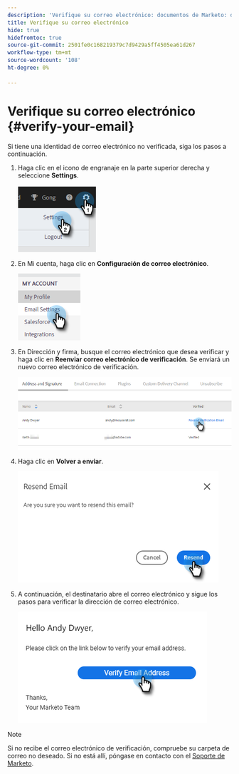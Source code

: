 ```yaml
---
description: 'Verifique su correo electrónico: documentos de Marketo: documentación del producto'
title: Verifique su correo electrónico
hide: true
hidefromtoc: true
source-git-commit: 2501fe0c168219379c7d9429a5ff4505ea61d267
workflow-type: tm+mt
source-wordcount: '108'
ht-degree: 0%

---
```


# Verifique su correo electrónico {#verify-your-email}

Si tiene una identidad de correo electrónico no verificada, siga los pasos a continuación.

1. Haga clic en el icono de engranaje en la parte superior derecha y seleccione **Settings**.

   ![](assets/verify-your-email-1.png)

1. En Mi cuenta, haga clic en **Configuración de correo electrónico**.

   ![](assets/verify-your-email-2.png)

1. En Dirección y firma, busque el correo electrónico que desea verificar y haga clic en **Reenviar correo electrónico de verificación**. Se enviará un nuevo correo electrónico de verificación.

   ![](assets/verify-your-email-3.png)

1. Haga clic en **Volver a enviar**.

   ![](assets/verify-your-email-4.png)

1. A continuación, el destinatario abre el correo electrónico y sigue los pasos para verificar la dirección de correo electrónico.

   ![](assets/verify-your-email-5.png)

>[!NOTE]
>
>Si no recibe el correo electrónico de verificación, compruebe su carpeta de correo no deseado. Si no está allí, póngase en contacto con el [Soporte de Marketo](https://nation.marketo.com/t5/Support/ct-p/Support).
